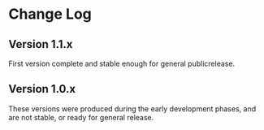 # Change Log

## Version 1.1.x

First version complete and stable enough for general publicrelease.

## Version 1.0.x

These versions were produced during the early development phases, and are not stable, or ready for general release.
